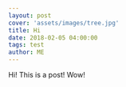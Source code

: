 ```yaml
---
layout: post
cover: 'assets/images/tree.jpg'
title: Hi
date: 2018-02-05 04:00:00
tags: test
author: ME
---
```


<p>Hi!  This is a post!  Wow!</p>
